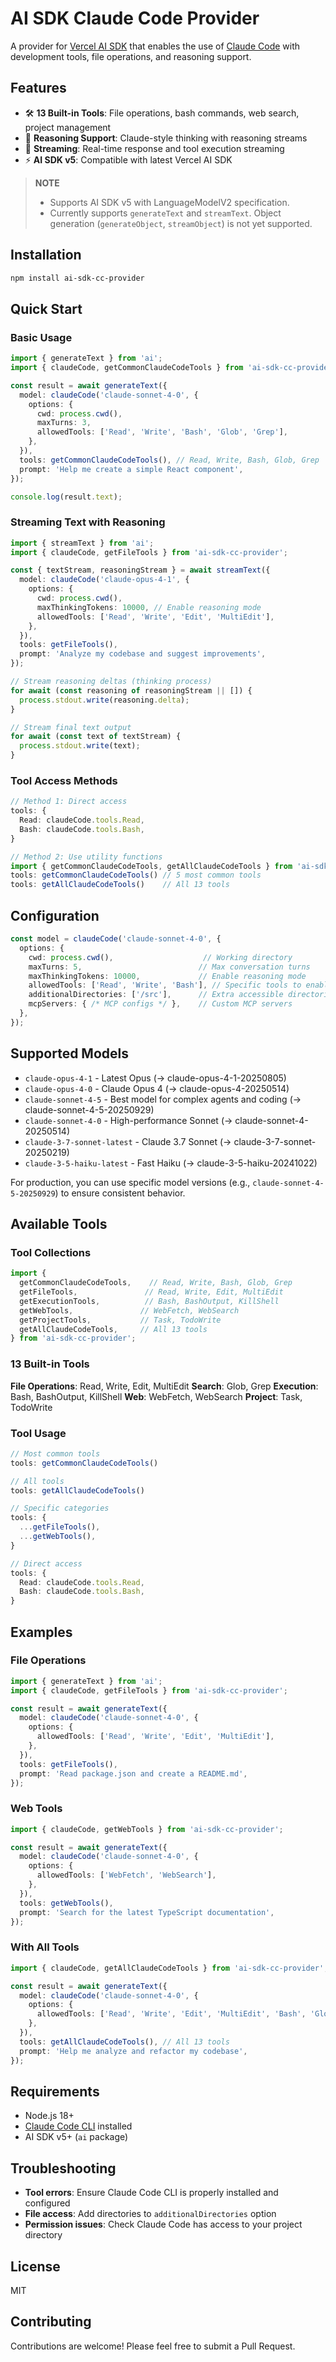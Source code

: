 # AI SDK Claude Code Provider

A provider for [Vercel AI SDK](https://sdk.vercel.ai/) that enables the use of [Claude Code](https://claude.ai/code) with development tools, file operations, and reasoning support.

## Features

- 🛠️ **13 Built-in Tools**: File operations, bash commands, web search, project management
- 🧠 **Reasoning Support**: Claude-style thinking with reasoning streams
- 🔄 **Streaming**: Real-time response and tool execution streaming
- ⚡ **AI SDK v5**: Compatible with latest Vercel AI SDK


> **NOTE**
>
> - Supports AI SDK v5 with LanguageModelV2 specification.
> - Currently supports `generateText` and `streamText`. Object generation 
(`generateObject`, `streamObject`) is not yet supported.

## Installation

```bash
npm install ai-sdk-cc-provider
```

## Quick Start

### Basic Usage

```typescript
import { generateText } from 'ai';
import { claudeCode, getCommonClaudeCodeTools } from 'ai-sdk-cc-provider';

const result = await generateText({
  model: claudeCode('claude-sonnet-4-0', {
    options: {
      cwd: process.cwd(),
      maxTurns: 3,
      allowedTools: ['Read', 'Write', 'Bash', 'Glob', 'Grep'],
    },
  }),
  tools: getCommonClaudeCodeTools(), // Read, Write, Bash, Glob, Grep
  prompt: 'Help me create a simple React component',
});

console.log(result.text);
```

### Streaming Text with Reasoning

```typescript
import { streamText } from 'ai';
import { claudeCode, getFileTools } from 'ai-sdk-cc-provider';

const { textStream, reasoningStream } = await streamText({
  model: claudeCode('claude-opus-4-1', {
    options: {
      cwd: process.cwd(),
      maxThinkingTokens: 10000, // Enable reasoning mode
      allowedTools: ['Read', 'Write', 'Edit', 'MultiEdit'],
    },
  }),
  tools: getFileTools(),
  prompt: 'Analyze my codebase and suggest improvements',
});

// Stream reasoning deltas (thinking process)
for await (const reasoning of reasoningStream || []) {
  process.stdout.write(reasoning.delta);
}

// Stream final text output
for await (const text of textStream) {
  process.stdout.write(text);
}
```

### Tool Access Methods

```typescript
// Method 1: Direct access
tools: {
  Read: claudeCode.tools.Read,
  Bash: claudeCode.tools.Bash,
}

// Method 2: Use utility functions
import { getCommonClaudeCodeTools, getAllClaudeCodeTools } from 'ai-sdk-cc-provider';
tools: getCommonClaudeCodeTools() // 5 most common tools
tools: getAllClaudeCodeTools()    // All 13 tools
```

## Configuration

```typescript
const model = claudeCode('claude-sonnet-4-0', {
  options: {
    cwd: process.cwd(),                    // Working directory
    maxTurns: 5,                          // Max conversation turns
    maxThinkingTokens: 10000,             // Enable reasoning mode
    allowedTools: ['Read', 'Write', 'Bash'], // Specific tools to enable
    additionalDirectories: ['/src'],      // Extra accessible directories
    mcpServers: { /* MCP configs */ },    // Custom MCP servers
  },
});
```

## Supported Models

- `claude-opus-4-1` - Latest Opus (→ claude-opus-4-1-20250805)
- `claude-opus-4-0` - Claude Opus 4 (→ claude-opus-4-20250514)
- `claude-sonnet-4-5` - Best model for complex agents and coding (→ claude-sonnet-4-5-20250929)
- `claude-sonnet-4-0` - High-performance Sonnet (→ claude-sonnet-4-20250514)
- `claude-3-7-sonnet-latest` - Claude 3.7 Sonnet (→ claude-3-7-sonnet-20250219)
- `claude-3-5-haiku-latest` - Fast Haiku (→ claude-3-5-haiku-20241022)

For production, you can use specific model versions (e.g., `claude-sonnet-4-5-20250929`) to ensure consistent behavior.

## Available Tools

### Tool Collections

```typescript
import {
  getCommonClaudeCodeTools,    // Read, Write, Bash, Glob, Grep
  getFileTools,               // Read, Write, Edit, MultiEdit
  getExecutionTools,          // Bash, BashOutput, KillShell
  getWebTools,               // WebFetch, WebSearch
  getProjectTools,           // Task, TodoWrite
  getAllClaudeCodeTools,     // All 13 tools
} from 'ai-sdk-cc-provider';
```

### 13 Built-in Tools

**File Operations**: Read, Write, Edit, MultiEdit
**Search**: Glob, Grep
**Execution**: Bash, BashOutput, KillShell
**Web**: WebFetch, WebSearch
**Project**: Task, TodoWrite

### Tool Usage

```typescript
// Most common tools
tools: getCommonClaudeCodeTools()

// All tools
tools: getAllClaudeCodeTools()

// Specific categories
tools: {
  ...getFileTools(),
  ...getWebTools(),
}

// Direct access
tools: {
  Read: claudeCode.tools.Read,
  Bash: claudeCode.tools.Bash,
}
```

## Examples

### File Operations
```typescript
import { generateText } from 'ai';
import { claudeCode, getFileTools } from 'ai-sdk-cc-provider';

const result = await generateText({
  model: claudeCode('claude-sonnet-4-0', {
    options: {
      allowedTools: ['Read', 'Write', 'Edit', 'MultiEdit'],
    },
  }),
  tools: getFileTools(),
  prompt: 'Read package.json and create a README.md',
});
```

### Web Tools
```typescript
import { claudeCode, getWebTools } from 'ai-sdk-cc-provider';

const result = await generateText({
  model: claudeCode('claude-sonnet-4-0', {
    options: {
      allowedTools: ['WebFetch', 'WebSearch'],
    },
  }),
  tools: getWebTools(),
  prompt: 'Search for the latest TypeScript documentation',
});
```

### With All Tools
```typescript
import { claudeCode, getAllClaudeCodeTools } from 'ai-sdk-cc-provider';

const result = await generateText({
  model: claudeCode('claude-sonnet-4-0', {
    options: {
      allowedTools: ['Read', 'Write', 'Edit', 'MultiEdit', 'Bash', 'Glob', 'Grep', 'WebFetch', 'WebSearch', 'Task', 'TodoWrite'],
    },
  }),
  tools: getAllClaudeCodeTools(), // All 13 tools
  prompt: 'Help me analyze and refactor my codebase',
});
```



## Requirements

- Node.js 18+
- [Claude Code CLI](https://claude.ai/code) installed
- AI SDK v5+ (`ai` package)



## Troubleshooting

- **Tool errors**: Ensure Claude Code CLI is properly installed and configured
- **File access**: Add directories to `additionalDirectories` option
- **Permission issues**: Check Claude Code has access to your project directory

## License

MIT

## Contributing

Contributions are welcome! Please feel free to submit a Pull Request.
